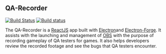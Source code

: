 QA-Recorder
-
[![Build Status](https://travis-ci.org/temportalflux/QA-Recorder.svg)](https://travis-ci.org/temportalflux/QA-Recorder)
[![Build status](https://ci.appveyor.com/api/projects/status/mynn5wfu4ik8dtm0?svg=true)](https://ci.appveyor.com/project/temportalflux/qa-recorder)

The QA-Recorder is a [ReactJS](https://github.com/facebook/react/) app built with [Electron](https://github.com/electron)and [Electron-Forge](https://github.com/electron-userland/electron-forge).
It assists with the launching and management of [OBS](https://obsproject.com/) with the purpose of recording gameplay of QA testers for games.
It also helps developers review the recorded footage and see the bugs that QA testers encounter.
